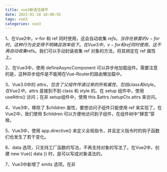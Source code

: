 ```yaml
---
title: vue3新语法细节
date: 2023-01-10 18:40:55
tags: vue3
categories: vue3
---
```

1、在Vue2中，v-for 和 ref 同时使用，这会自动收集 $refs。当存在嵌套的v-for时，这种行为会变得不明确且效率低下。在Vue3中，v-for 和 ref 同时使用，这不再自动收集$refs。我们可以手动封装收集 ref 对象的方法，将其绑定在 ref 属性上。

2、在Vue3中，使用 defineAsyncComponent 可以异步地加载组件。需要注意的是，这种异步组件是不能用在Vue-Router的路由懒加载中。

3、Vue3.0中的 $attrs，包含了父组件传递过来的所有属性，包括 class 和 style 。在Vue2中，$attrs 是接到不到 class 和 style 的。在 setup 组件中，使用 useAttrs() 访问；在非 setup组件中，使用 this.$attrs /setupCtx.attrs 来访问。

4、Vue3中，移除了 $children 属性，要想访问子组件只能使用 ref 来实现了。在Vue2中，我们使用 $children 可以方便地访问到子组件，在组件树中“肆意”穿梭。

5、Vue3中，使用 app.directive() 来定义全局指令，并且定义指令时的钩子函数们也发生了若干变化。

6、data 选项，只支持工厂函数的写法，不再支持对象的写法了。在Vue2中，创建 new Vue({ data }) 时，是可以写成对象语法的。

7、Vue3中新增了 emits 选项。在非<script setup>写法中，使用 emits选项 接收父组件传递过来的自定义，使用 ctx.emit() / this.$emit() 来触发事件。在<script setup>中，使用 defineEmits 来接收自定义事件，使用 defineProps 来接收自定义事件。

8、Vue3中 移除了 $on / $off / $once 这三个事件 API，只保留了 $emit 。

9、Vue3中，移除了全局过滤器（Vue.filter）、移除了局部过滤器 filters选项。取而代之，你可以封装自定义函数或使用 computed 计算属性来处理数据。

10、Vue3 现在正式支持了多根节点的组件，也就是片段，类似 React 中的 Fragment。使用片段的好处是，当我们要在 template 中添加多个节点时，没必要在外层套一个 div 了，套一层 div 这会导致多了一层 DOM结构。可见，片段 可以减少没有必要的 DOM 嵌套。

11、函数式组件的变化：在Vue2中，要使用 functional 选项来支持函数式组件的封装。在Vue3中，函数式组件可以直接用普通函数进行创建。如果你在 vite 环境中安装了 `@vitejs/plugin-vue-jsx` 插件来支持 JSX语法，那么定义函数式组件就更加方便了。

12、Vue2中的Vue构造函数，在Vue3中已经不能再使用了。所以Vue构造函数上的静态方法、静态属性，比如 Vue.use/Vue.mixin/Vue.prototype 等都不能使用了。在Vue3中新增了一套实例方法来代替，比如 app.use()等。

13、在Vue3中，使用 getCurrentInstance 访问内部组件实例，进而可以获取到 app.config 上的全局数据，比如 $route、$router、$store 和自定义数据等。这个 API 只能在 setup 或 生命周期钩子 中调用。

14、我们已经知道，使用 provide 和 inject 这两个组合 API 可以组件树中传递数据。除此之外，我们还可以应用级别的 app.provide() 来注入全局数据。在编写插件时使用 app.provide() 尤其有用，可以替代app.config.globalProperties。

15、在Vue2中，Vue.nextTick() / this.$nextTick 不能支持 Webpack 的 Tree-Shaking 功能的。在 Vue3 中的 nextTick ，考虑到了对 Tree-Shaking 的支持。


